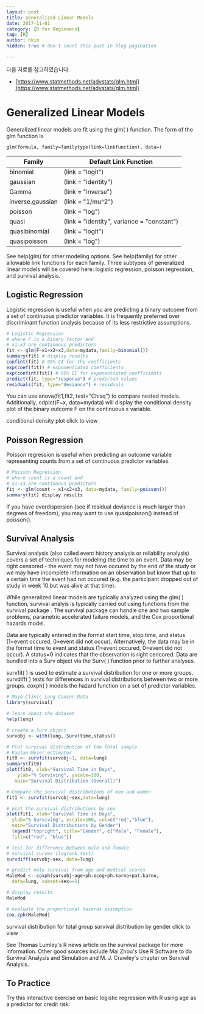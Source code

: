 ```yaml
---
layout: post  
title: Generalized Linear Models
date: 2017-11-01  
category: [R for Beginners]  
tag: [R]  
author: hkim  
hidden: true # don't count this post in blog pagination  

---
```


다음 자료를 참고하였습니다:  
- [https://www.statmethods.net/advstats/glm.html](https://www.statmethods.net/advstats/glm.html)

# Generalized Linear Models

Generalized linear models are fit using the glm( ) function. The form of the glm function is

`glm(formula, family=familytype(link=linkfunction), data=)`

Family           | Default Link Function
-----------------|------------------------------
binomial         | (link = "logit")
gaussian         | (link = "identity")
Gamma            | (link = "inverse")
inverse.gaussian | (link = "1/mu^2")
poisson          | (link = "log")
quasi            | (link = "identity", variance = "constant")
quasibinomial    | (link = "logit")
quasipoisson     | (link = "log")

See help(glm) for other modeling options. See help(family) for other allowable link functions for each family. Three subtypes of generalized linear models will be covered here: logistic regression, poisson regression, and survival analysis.

## Logistic Regression

Logistic regression is useful when you are predicting a binary outcome from a set of continuous predictor variables. It is frequently preferred over discriminant function analysis because of its less restrictive assumptions.

```r
# Logistic Regression
# where F is a binary factor and
# x1-x3 are continuous predictors
fit <- glm(F~x1+x2+x3,data=mydata,family=binomial())
summary(fit) # display results
confint(fit) # 95% CI for the coefficients
exp(coef(fit)) # exponentiated coefficients
exp(confint(fit)) # 95% CI for exponentiated coefficients
predict(fit, type="response") # predicted values
residuals(fit, type="deviance") # residuals
```

You can use anova(fit1,fit2, test="Chisq") to compare nested models. Additionally, cdplot(F~x, data=mydata) will display the conditional density plot of the binary outcome F on the continuous x variable.

conditional density plot click to view

## Poisson Regression
Poisson regression is useful when predicting an outcome variable representing counts from a set of continuous predictor variables.

```r
# Poisson Regression
# where count is a count and
# x1-x3 are continuous predictors
fit <- glm(count ~ x1+x2+x3, data=mydata, family=poisson())
summary(fit) display results
```

If you have overdispersion (see if residual deviance is much larger than degrees of freedom), you may want to use quasipoisson() instead of poisson().

## Survival Analysis
Survival analysis (also called event history analysis or reliability analysis) covers a set of techniques for modeling the time to an event. Data may be right censored - the event may not have occured by the end of the study or we may have incomplete information on an observation but know that up to a certain time the event had not occured (e.g. the participant dropped out of study in week 10 but was alive at that time).

While generalized linear models are typically analyzed using the glm( ) function, survival analyis is typically carried out using functions from the survival package . The survival package can handle one and two sample problems, parametric accelerated failure models, and the Cox proportional hazards model.

Data are typically entered in the format start time, stop time, and status (1=event occured, 0=event did not occur). Alternatively, the data may be in the format time to event and status (1=event occured, 0=event did not occur). A status=0 indicates that the observation is right cencored. Data are bundled into a Surv object via the Surv( ) function prior to further analyses.

survfit( ) is used to estimate a survival distribution for one or more groups.
survdiff( ) tests for differences in survival distributions between two or more groups.
coxph( ) models the hazard function on a set of predictor variables.

```r
# Mayo Clinic Lung Cancer Data
library(survival)

# learn about the dataset
help(lung)

# create a Surv object
survobj <- with(lung, Surv(time,status))

# Plot survival distribution of the total sample
# Kaplan-Meier estimator
fit0 <- survfit(survobj~1, data=lung)
summary(fit0)
plot(fit0, xlab="Survival Time in Days",
  	ylab="% Surviving", yscale=100,
   main="Survival Distribution (Overall)")

# Compare the survival distributions of men and women
fit1 <- survfit(survobj~sex,data=lung)

# plot the survival distributions by sex
plot(fit1, xlab="Survival Time in Days",
  ylab="% Surviving", yscale=100, col=c("red","blue"),
  main="Survival Distributions by Gender")
  legend("topright", title="Gender", c("Male", "Female"),
  fill=c("red", "blue"))

# test for difference between male and female
# survival curves (logrank test)
survdiff(survobj~sex, data=lung)

# predict male survival from age and medical scores
MaleMod <- coxph(survobj~age+ph.ecog+ph.karno+pat.karno,
  data=lung, subset=sex==1)

# display results
MaleMod

# evaluate the proportional hazards assumption
cox.zph(MaleMod)
```

survival distribution for total group survival distribution by gender click to view

See Thomas Lumley's R news article on the survival package for more information. Other good sources include Mai Zhou's Use R Software to do Survival Analysis and Simulation and M. J. Crawley's chapter on Survival Analysis.

## To Practice
Try this interactive exercise on basic logistic regression with R using age as a predictor for credit risk.
